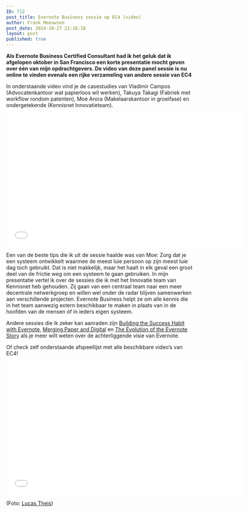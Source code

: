```yaml
---
ID: 712
post_title: Evernote Business sessie op EC4 (video)
author: Frank Meeuwsen
post_date: 2014-10-27 21:16:18
layout: post
published: true
---
```

<strong>Als Evernote Business Certified Consultant had ik het geluk dat ik afgelopen oktober in San Francisco een korte presentatie mocht geven over één van mijn opdrachtgevers. De video van deze panel sessie is nu online te vinden evenals een rijke verzameling van andere sessie van EC4</strong>
<!--more-->

In onderstaande video vind je de casestudies van Vladimir Campos (Advocatenkantoor wat papierloos wil werken), Takuya Takagi (Fabriek met workflow rondom patenten), Moe Arora (Makelaarskantoor in groeifase) en ondergetekende (Kennisnet Innovatieteam).

<iframe src="//www.youtube.com/embed/yJ4e5JlfXRM?list=UUr_JcNR6slxFcTtDZ8t6F0A" width="640" height="360" frameborder="0" allowfullscreen="allowfullscreen"></iframe>

Een van de beste tips die ik uit de sessie haalde was van Moe: Zorg dat je een systeem ontwikkelt waarmee de meest luie persoon op zijn meest luie dag toch gebruikt. Dat is niet makkelijk, maar het haalt in elk geval een groot deel van de frictie weg om een systeem te gaan gebruiken. In mijn presentatie vertel ik over de sessies die ik met het Innovatie team van Kennisnet heb gehouden. Zij gaan van een centraal team naar een meer decentrale netwerkgroep en willen wel onder de radar blijven samenwerken aan verschillende projecten. Evernote Business helpt ze om alle kennis die in het team aanwezig extern beschikbaar te maken in plaats van in de hoofden van de mensen óf in ieders eigen systeem.

Andere sessies die ik zeker kan aanraden zijn <a href="https://www.youtube.com/watch?v=L3vbd_xkhuQ&amp;list=UUr_JcNR6slxFcTtDZ8t6F0A&amp;index=5">Building the Success Habit with Evernote</a>, <a href="https://www.youtube.com/watch?v=WiNABfUtQjc&amp;index=6&amp;list=UUr_JcNR6slxFcTtDZ8t6F0A">Merging Paper and Digital</a> en <a href="https://www.youtube.com/watch?v=9nKF2Xp_g24&amp;list=UUr_JcNR6slxFcTtDZ8t6F0A&amp;index=15">The Evolution of the Evernote Story</a> als je meer wilt weten over de achterliggende visie van Evernote.

Of check zelf onderstaande afspeellijst met alle beschikbare video’s van EC4!

<iframe src="//www.youtube.com/embed/videoseries?list=PL4I5cq2DfrSqFHRG8ETFAOZrrj-ODeA_d" width="640" height="360" frameborder="0" allowfullscreen="allowfullscreen"></iframe>

(Foto: <a href="https://unsplash.com/lucastheis">Lucas Theis</a>)
